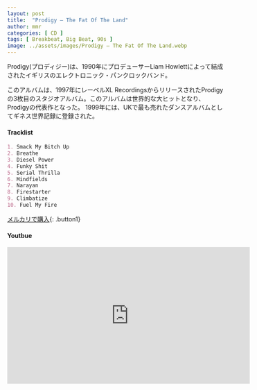 ```yaml
---
layout: post
title:  "Prodigy – The Fat Of The Land"
author: mmr
categories: [ CD ]
tags: [ Breakbeat, Big Beat, 90s ]
image: ../assets/images/Prodigy – The Fat Of The Land.webp
---
```


Prodigy(プロディジー)は、1990年にプロデューサーLiam Howlettによって結成されたイギリスのエレクトロニック・パンクロックバンド。

このアルバムは、1997年にレーベルXL RecordingsからリリースされたProdigyの3枚目のスタジオアルバム。このアルバムは世界的な大ヒットとなり、Prodigyの代表作となった。
1999年には、UKで最も売れたダンスアルバムとしてギネス世界記録に登録された。


#### Tracklist
```md
1. Smack My Bitch Up
2. Breathe
3. Diesel Power
4. Funky Shit
5. Serial Thrilla
6. Mindfields
7. Narayan
8. Firestarter
9. Climbatize
10. Fuel My Fire
```

[メルカリで購入](https://jp.mercari.com/item/m90593140176?afid=6142608987){: .button1}

#### Youtbue
<iframe width="560" height="315" src="https://www.youtube.com/embed/GP6F0y3eU0Q?si=YQqQxarVY4I3jtjF" title="YouTube video player" frameborder="0" allow="accelerometer; autoplay; clipboard-write; encrypted-media; gyroscope; picture-in-picture; web-share" referrerpolicy="strict-origin-when-cross-origin" allowfullscreen></iframe>